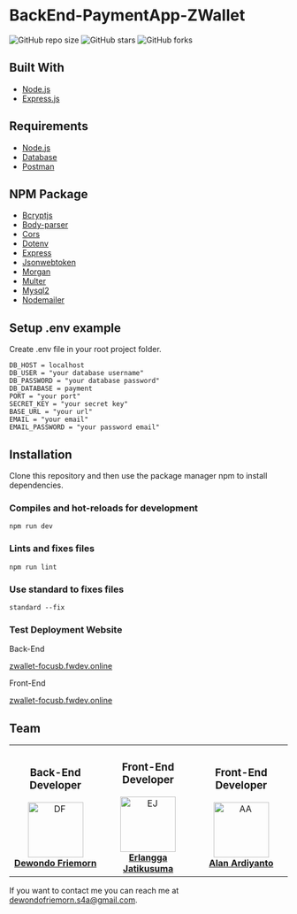 # BackEnd-PaymentApp-ZWallet

![GitHub repo size](https://img.shields.io/github/repo-size/Friemorn/POS-App-Cafe-BackEnd-Intermediate)
![GitHub stars](https://img.shields.io/github/stars/Friemorn/POS-App-Cafe-BackEnd-Intermediate?style=social)
![GitHub forks](https://img.shields.io/github/forks/Friemorn/POS-App-Cafe-BackEnd-Intermediate?style=social)

## Built With
* [Node.js](https://nodejs.org/en/)
* [Express.js](https://expressjs.com/)

## Requirements
* [Node.js](https://nodejs.org/en/)
* [Database](payment.sql)
* [Postman](Payment-App-ZWallet.postman_collection.json)

## NPM Package
* [Bcryptjs](https://www.npmjs.com/package/bcryptjs)
* [Body-parser](https://www.npmjs.com/package/body-parser)
* [Cors](https://www.npmjs.com/package/cors)
* [Dotenv](https://www.npmjs.com/package/dotenv)
* [Express](https://www.npmjs.com/package/express)
* [Jsonwebtoken](https://www.npmjs.com/package/jsonwebtoken)
* [Morgan](https://www.npmjs.com/package/morgan)
* [Multer](https://www.npmjs.com/package/multer)
* [Mysql2](https://www.npmjs.com/package/mysql2)
* [Nodemailer](https://www.npmjs.com/package/nodemailer)

## Setup .env example

Create .env file in your root project folder.

```
DB_HOST = localhost
DB_USER = "your database username"
DB_PASSWORD = "your database password"
DB_DATABASE = payment
PORT = "your port"
SECRET_KEY = "your secret key"
BASE_URL = "your url"
EMAIL = "your email"
EMAIL_PASSWORD = "your password email"
```

## Installation

Clone this repository and then use the package manager npm to install dependencies.

### Compiles and hot-reloads for development
```
npm run dev
```

### Lints and fixes files
```
npm run lint 
```

### Use standard to fixes files
```
standard --fix 
```

### Test Deployment Website
Back-End

[zwallet-focusb.fwdev.online](http://zwallet-focusb.fwdev.online/)

Front-End

[zwallet-focusb.fwdev.online](http://zwallet-focusf.fwdev.online/)

## Team

<center>
  <div style="width: 100%">
    <table style="width: 100%">
      <tr>
        <td align="center">
        <h3>Back-End Developer</h3>
          <a href="https://github.com/Friemorn">
            <img width="100" src="https://avatars1.githubusercontent.com/u/65410346?s=460&u=ab96d95c5664d273344a00a474463c811e77d0c9&v=4" alt="DF"><br/>
            <b>Dewondo Friemorn</b>
          </a>
        </td>
        <td align="center">
        <h3>Front-End Developer</h3>
          <a href="https://github.com/erlanggajatikusuma">
            <img width="100" src="https://avatars0.githubusercontent.com/u/63326823?s=460&v=4" alt="EJ"><br/>
            <b>Erlangga Jatikusuma</b>
          </a>
        </td>
        <td align="center">
        <h3>Front-End Developer</h3>
          <a href="https://github.com/alanard">
            <img width="100" src="https://avatars2.githubusercontent.com/u/67103326?s=460&u=22d27ed3b3a748f40ace032f62ccc8d1cf54b745&v=4" alt="AA"><br/>
            <b>Alan Ardiyanto</b>
          </a>
        </td>
      </tr>
    </table>
  </div>
</center>


If you want to contact me you can reach me at <dewondofriemorn.s4a@gmail.com>.

